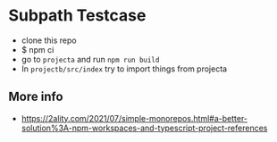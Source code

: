 # Subpath Testcase

- clone this repo
- $ npm ci
- go to `projecta` and run `npm run build`
- In `projectb/src/index` try to import things from projecta

## More info

- https://2ality.com/2021/07/simple-monorepos.html#a-better-solution%3A-npm-workspaces-and-typescript-project-references

